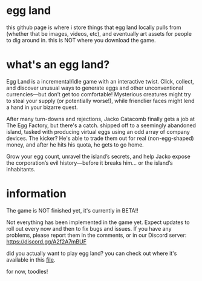 # egg land
this github page is where i store things that egg land locally pulls from (whether that be images, videos, etc), and eventually art assets for people to dig around in. this is NOT where you download the game.

# what's an egg land?

Egg Land is a incremental/idle game with an interactive twist. Click, collect, and discover unusual ways to generate eggs and other unconventional currencies—but don’t get too comfortable! Mysterious creatures might try to steal your supply (or potentially worse!), while friendlier faces might lend a hand in your bizarre quest.

After many turn-downs and rejections, Jacko Catacomb finally gets a job at The Egg Factory, but there's a catch. shipped off to a seemingly abandoned island, tasked with producing virtual eggs using an odd array of company devices. The kicker? He's able to trade them out for real (non-egg-shaped) money, and after he hits his quota, he gets to go home.
 
Grow your egg count, unravel the island’s secrets, and help Jacko expose the corporation’s evil history—before it breaks him… or the island’s inhabitants.

# information
The game is NOT finished yet, it's currently in BETA!!

Not everything has been implemented in the game yet. Expect updates to roll out every now and then to fix bugs and issues. If you have any problems, please report them in the comments, or in our Discord server: https://discord.gg/A2f2A7mBUF

did you actually want to play egg land? you can check out where it's available in this [file](https://github.com/katakatakombe/eggland/blob/main/gameinfo/gamelinks.md).

for now, toodles!